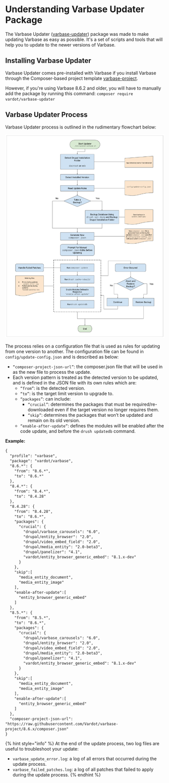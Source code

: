 # Understanding Varbase Updater Package

The Varbase Updater \([varbase-updater](https://github.com/Vardot/varbase-updater)\) package was made to make updating Varbase as easy as possible. It's a set of scripts and tools that will help you to update to the newer versions of Varbase.

## Installing Varbase Updater

Varbase Updater comes pre-installed with Varbase if you install Varbase through the Composer-based project template [varbase-project](https://github.com/Vardot/varbase-project). 

However, if you're using Varbase 8.6.2 and older, you will have to manually add the package by running this command: `composer require vardot/varbase-updater`



## Varbase Updater Process

Varbase Updater process is outlined in the rudimentary flowchart below:

![](../.gitbook/assets/varbase-updater-flowchart.png)

The process relies on a configuration file that is used as rules for updating from one version to another. The configuration file can be found in `config/update-config.json` and is described as below:

* `“composer-project-json-url”`: the composer.json file that will be used in as the new file to process the update.
* Each version pattern is treated as the detected version to be updated, and is defined in the JSON file with its own rules which are:
  * `“from”`: is the detected version.
  * `“to”`: is the target limit version to upgrade to.
  * `“packages”`: can include:
    * `“crucial”`: determines the packages that must be required/re-downloaded even if the target version no longer requires them.
    * `“skip”`: determines the packages that won’t be updated and remain on its old version.
  * `“enable-after-update”`: defines the modules will be enabled after the code update, and before the `drush updatedb` command.

**Example:**

```text
{
  "profile": "varbase",
  "package": "vardot/varbase",
  "8.6.*": {
    "from": "8.6.*",
    "to": "8.6.*"
  },
  "8.4.*": {
    "from": "8.4.*",
    "to": "8.4.28"
  },
  "8.4.28": {
    "from": "8.4.28",
    "to": "8.6.*",
    "packages": {
      "crucial": {
        "drupal/varbase_carousels": "6.0",
        "drupal/entity_browser": "2.0",
        "drupal/video_embed_field": "2.0",
        "drupal/media_entity": "2.0-beta3",
        "drupal/panelizer": "4.1",
        "vardot/entity_browser_generic_embed": "8.1.x-dev"
      }
    },
    "skip":[
      "media_entity_document",
      "media_entity_image"
    ],
    "enable-after-update":[
      "entity_browser_generic_embed"
    ]
  },
  "8.5.*": {
    "from": "8.5.*",
    "to": "8.6.*",
    "packages": {
      "crucial": {
        "drupal/varbase_carousels": "6.0",
        "drupal/entity_browser": "2.0",
        "drupal/video_embed_field": "2.0",
        "drupal/media_entity": "2.0-beta3",
        "drupal/panelizer": "4.1",
        "vardot/entity_browser_generic_embed": "8.1.x-dev"
      }
    },
    "skip":[
      "media_entity_document",
      "media_entity_image"
    ],
    "enable-after-update":[
      "entity_browser_generic_embed"
    ]
  },
  "composer-project-json-url": "https://raw.githubusercontent.com/Vardot/varbase-project/8.6.x/composer.json"
}
```



{% hint style="info" %}
At the end of the update process, two log files are useful to troubleshoot your update:

* `varbase_update_error.log`: a log of all errors that occurred during the update process.
* `varbase_failed_patches.log`: a log of all patches that failed to apply during the update process.
{% endhint %}

